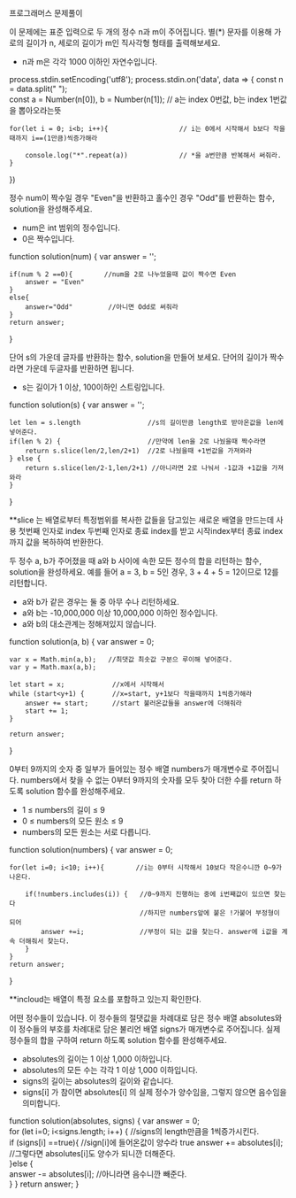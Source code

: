 프로그래머스 문제풀이


이 문제에는 표준 입력으로 두 개의 정수 n과 m이 주어집니다.
별(*) 문자를 이용해 가로의 길이가 n, 세로의 길이가 m인 직사각형 형태를 출력해보세요.

* n과 m은 각각 1000 이하인 자연수입니다.

process.stdin.setEncoding('utf8');
process.stdin.on('data', data => {
    const n = data.split(" ");                
    const a = Number(n[0]), b = Number(n[1]);  // a는 index 0번값, b는 index 1번값을 뽑아오라는뜻
    
    for(let i = 0; i<b; i++){                  // i는 0에서 시작해서 b보다 작을때까지 i==(1만큼)씩증가해라
        
        console.log("*".repeat(a))             // *을 a번만큼 반복해서 써줘라.
    }
})


정수 num이 짝수일 경우 "Even"을 반환하고 홀수인 경우 "Odd"를 반환하는 함수, solution을 완성해주세요.
* num은 int 범위의 정수입니다.
* 0은 짝수입니다.

function solution(num) {
    var answer = '';
    
    if(num % 2 ==0){        //num을 2로 나누었을때 값이 짝수면 Even
        answer = "Even"
    }
    else{
        answer="Odd"         //아니면 Odd로 써줘라
    }
    return answer;
}

단어 s의 가운데 글자를 반환하는 함수, solution을 만들어 보세요. 단어의 길이가 짝수라면 가운데 두글자를 반환하면 됩니다.

* s는 길이가 1 이상, 100이하인 스트링입니다.

function solution(s) {
    var answer = '';
    
    let len = s.length                 //s의 길이만큼 length로 받아온값을 len에 넣어준다.
    if(len % 2) {                      //만약에 len을 2로 나눴을때 짝수라면
        return s.slice(len/2,len/2+1)  //2로 나눴을때 +1번값을 가져와라
    } else {
        return s.slice(len/2-1,len/2+1) //아니라면 2로 나눠서 -1값과 +1값을 가져와라
    }
}

**slice 는 배열로부터 특정범위를 복사한 값들을 담고있는 새로운 배열을 만드는데 사용
  첫번째 인자로 index 두번째 인자로 종료 index를 받고 시작index부터 종료 index까지 값을 복하하여 반환한다.
  
  
 두 정수 a, b가 주어졌을 때 a와 b 사이에 속한 모든 정수의 합을 리턴하는 함수, solution을 완성하세요.
  예를 들어 a = 3, b = 5인 경우, 3 + 4 + 5 = 12이므로 12를 리턴합니다.
 
* a와 b가 같은 경우는 둘 중 아무 수나 리턴하세요.
* a와 b는 -10,000,000 이상 10,000,000 이하인 정수입니다.
* a와 b의 대소관계는 정해져있지 않습니다.


function solution(a, b) {
    var answer = 0;
    
    var x = Math.min(a,b);   //최댓값 최솟값 구분으 루이해 넣어준다.
    var y = Math.max(a,b); 
    
    let start = x;            //x에서 시작해서
    while (start<y+1) {       //x=start, y+1보다 작을때까지 1씩증가해라
        answer += start;      //start 불러온값들을 answer에 더해줘라
        start += 1;           
    }
    
    return answer;
}

0부터 9까지의 숫자 중 일부가 들어있는 정수 배열 numbers가 매개변수로 주어집니다. 
numbers에서 찾을 수 없는 0부터 9까지의 숫자를 모두 찾아 더한 수를 return 하도록 solution 함수를 완성해주세요.

* 1 ≤ numbers의 길이 ≤ 9
* 0 ≤ numbers의 모든 원소 ≤ 9
* numbers의 모든 원소는 서로 다릅니다.

function solution(numbers) {
    var answer = 0;
    
    for(let i=0; i<10; i++){        //i는 0부터 시작해서 10보다 작은수니깐 0~9가 나온다.
        
        if(!numbers.includes(i)) {   //0~9까지 진행하는 중에 i번째값이 있으면 찾는다
                                     //하지만 numbers앞에 붙은 !가붙어 부정형이 되어
            answer +=i;              //부정이 되는 값을 찾는다. answer에 i값을 계속 더해줘서 찾는다.
        }
    }
    return answer;
}

**incloud는 배열이 특정 요소를 포함하고 있는지 확인한다.



어떤 정수들이 있습니다. 이 정수들의 절댓값을 차례대로 담은 정수 배열 absolutes와 이 정수들의 부호를 차례대로 담은 불리언 
배열 signs가 매개변수로 주어집니다. 실제 정수들의 합을 구하여 return 하도록 solution 함수를 완성해주세요.

* absolutes의 길이는 1 이상 1,000 이하입니다.
* absolutes의 모든 수는 각각 1 이상 1,000 이하입니다.
* signs의 길이는 absolutes의 길이와 같습니다.
* signs[i] 가 참이면 absolutes[i] 의 실제 정수가 양수임을, 그렇지 않으면 음수임을 의미합니다.

function solution(absolutes, signs) {
    var answer = 0;    
    for (let i=0; i<signs.length; i++) {      //signs의 length만큼을 1씩증가시킨다.   
        if (signs[i] ==true){                 //sign[i]에 들어온값이 양수라 true
            answer += absolutes[i];           //그렇다면 absolutes[i]도 양수가 되니깐 더해준다.   
            }else {                
                answer -= absolutes[i];       //아니라면 음수니깐 빼준다.         
            }
    }
    return answer;
    }


